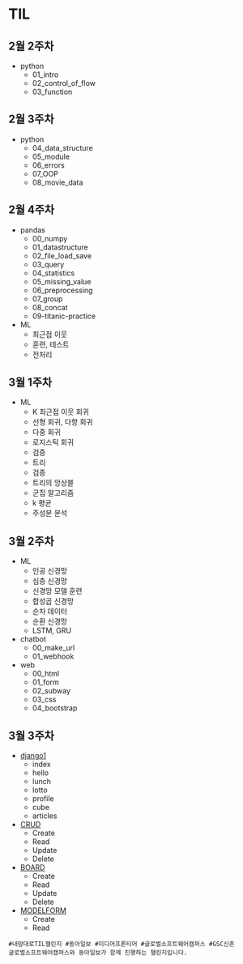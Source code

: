# TIL

## 2월 2주차
- python
    - 01_intro
    - 02_control_of_flow
    - 03_function

## 2월 3주차
- python
    - 04_data_structure
    - 05_module
    - 06_errors
    - 07_OOP
    - 08_movie_data

## 2월 4주차
- pandas
    - 00_numpy
    - 01_datastructure
    - 02_file_load_save
    - 03_query
    - 04_statistics
    - 05_missing_value
    - 06_preprocessing
    - 07_group
    - 08_concat
    - 09-titanic-practice
- ML
    - 최근접 이웃
    - 훈련, 테스트
    - 전처리

## 3월 1주차
- ML
    - K 최근접 이웃 회귀
    - 선형 회귀, 다항 회귀
    - 다중 회귀
    - 로지스틱 회귀
    - 검증
    - 트리
    - 검증
    - 트리의 앙상블
    - 군집 알고리즘
    - k 평균
    - 주성분 분석

## 3월 2주차
- ML
    - 인공 신경망
    - 심층 신경망
    - 신경망 모델 훈련
    - 합성곱 신경망
    - 순차 데이터
    - 순환 신경망
    - LSTM, GRU
- chatbot
    - 00_make_url
    - 01_webhook
- web
    - 00_html
    - 01_form
    - 02_subway
    - 03_css
    - 04_bootstrap

## 3월 3주차
- [django1](https://github.com/seongjin5743/django1)
    - index
    - hello
    - lunch
    - lotto
    - profile
    - cube
    - articles
- [CRUD](https://github.com/seongjin5743/CRUD)
    - Create
    - Read
    - Update
    - Delete
- [BOARD](https://github.com/seongjin5743/BOARD)
    - Create
    - Read
    - Update
    - Delete
- [MODELFORM](https://github.com/seongjin5743/MODELFORM)
    - Create
    - Read
```
#내맘대로TIL챌린지 #동아일보 #미디어프론티어 #글로벌소프트웨어캠퍼스 #GSC신촌
글로벌소프트웨어캠퍼스와 동아일보가 함께 진행하는 챌린지입니다.
```